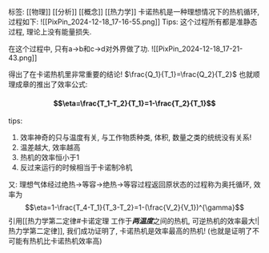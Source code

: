 标签: [[物理]] [[分析]] [[概念]] [[热力学]]
卡诺热机是一种理想情况下的热机循环, 过程如下:
![[PixPin_2024-12-18_17-16-55.png]]
Tips: 这个过程所有都是准静态过程, 理论上没有能量损失. 

在这个过程中, 只有a→b和c→d对外界做了功. 
![[PixPin_2024-12-18_17-21-43.png]]

得出了在卡诺热机里非常重要的结论! $\frac{Q_1}{T_1}=\frac{Q_2}{T_2}$
也就顺理成章的推出了效率公式: 
#### $$\eta=\frac{T_1-T_2}{T_1}=1-\frac{T_2}{T_1}$$
tips:
1. 效率神奇的只与温度有关, 与工作物质种类, 体积, 数量之类的统统没有关系! 
2. 温差越大, 效率越高
3. 热机的效率恒小于1
4. 反过来运行的时候相当于卡诺制冷机

又: 理想气体经过绝热→等容→绝热→等容过程返回原状态的过程称为奥托循环, 效率为$$\eta=1-\frac{T_4-T_1}{T_3-T_2}=1-(\frac{V_2}{V_1})^{\gamma}$$
引用[[热力学第二定律#卡诺定理 工作于***两温度***之间的热机, 可逆热机的效率最大!|热力学第二定律]], 我们成功证明了, 卡诺热机是效率最高的热机! (也就是证明了不可能有热机比卡诺热机效率高)